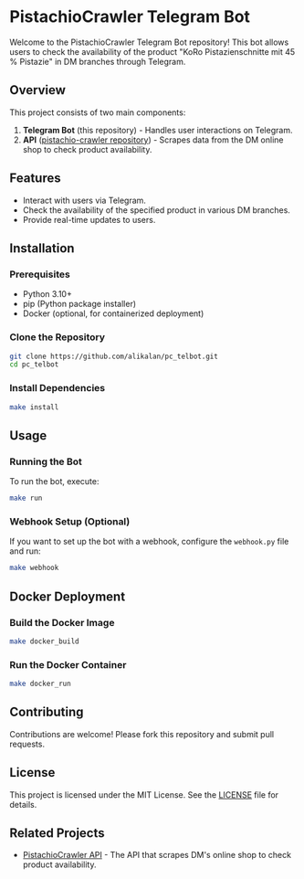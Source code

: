 # PistachioCrawler Telegram Bot

Welcome to the PistachioCrawler Telegram Bot repository! This bot allows users to check the availability of the product "KoRo Pistazienschnitte mit 45 % Pistazie" in DM branches through Telegram.

## Overview

This project consists of two main components:
1. **Telegram Bot** (this repository) - Handles user interactions on Telegram.
2. **API** ([pistachio-crawler repository](https://github.com/alikalan/pistachio-crawler)) - Scrapes data from the DM online shop to check product availability.

## Features

- Interact with users via Telegram.
- Check the availability of the specified product in various DM branches.
- Provide real-time updates to users.

## Installation

### Prerequisites

- Python 3.10+
- pip (Python package installer)
- Docker (optional, for containerized deployment)

### Clone the Repository

```bash
git clone https://github.com/alikalan/pc_telbot.git
cd pc_telbot
```

### Install Dependencies

```bash
make install
```

## Usage

### Running the Bot

To run the bot, execute:

```bash
make run
```

### Webhook Setup (Optional)

If you want to set up the bot with a webhook, configure the `webhook.py` file and run:

```bash
make webhook
```

## Docker Deployment

### Build the Docker Image

```bash
make docker_build
```

### Run the Docker Container

```bash
make docker_run
```

## Contributing

Contributions are welcome! Please fork this repository and submit pull requests.

## License

This project is licensed under the MIT License. See the [LICENSE](LICENSE) file for details.

## Related Projects

- [PistachioCrawler API](https://github.com/alikalan/pistachio-crawler) - The API that scrapes DM's online shop to check product availability.
